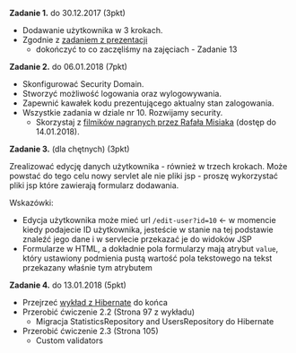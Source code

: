 **Zadanie 1.** do 30.12.2017 (3pkt)

- Dodawanie użytkownika w 3 krokach. 
- Zgodnie z [zadaniem z prezentacji](https://github.com/infoshareacademy/jjdz4-materialy/blob/master/slides/2017-12-02_JEE-Advanced.pdf) 
    - dokończyć to co zaczęliśmy na zajęciach - Zadanie 13
    
**Zadanie 2.** do 06.01.2018 (7pkt)

- Skonfigurować Security Domain. 
- Stworzyć możliwość logowania oraz wylogowywania. 
- Zapewnić kawałek kodu prezentującego aktualny stan zalogowania. 
- Wszystkie zadania w dziale nr 10. Rozwijamy security.
    - Skorzystaj z [filmików nagranych przez Rafała Misiaka](https://drive.google.com/drive/folders/1SRDSy2p-7EDWL5OGfUF2iugbRbO5DhqS) (dostęp do 14.01.2018).
    
**Zadanie 3.** (dla chętnych) (3pkt)

Zrealizować edycję danych użytkownika - również w trzech krokach. Może powstać do tego celu nowy servlet ale nie pliki jsp - proszę wykorzystać pliki jsp które zawierają formularz dodawania.

Wskazówki:
- Edycja użytkownika może mieć url `/edit-user?id=10` <- w momencie kiedy podajecie ID użytkownika, jesteście w stanie na tej podstawie znaleźć jego dane i w servlecie przekazać je do widoków JSP
- Formularze w HTML, a dokładnie pola formularzy mają atrybut `value`, który ustawiony podmienia pustą wartość pola tekstowego na tekst przekazany właśnie tym atrybutem

**Zadanie 4.** do 13.01.2018 (5pkt)

- Przejrzeć [wykład z Hibernate](https://github.com/infoshareacademy/jjdz4-materialy/blob/master/slides/2017-12-17_hibernate.pdf) do końca
- Przerobić ćwiczenie 2.2 (Strona 97 z wykładu)
    - Migracja StatisticsRepository and UsersRepository do Hibernate
- Przerobić ćwiczenie 2.3 (Strona 105) 
    - Custom validators